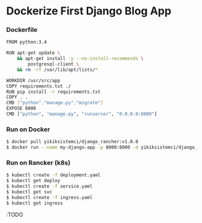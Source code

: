 ﻿# Dockerize First Django Blog App

### Dockerfile
```bash
FROM python:3.4

RUN apt-get update \
    && apt-get install -y --no-install-recommends \
        postgresql-client \
    && rm -rf /var/lib/apt/lists/*

WORKDIR /usr/src/app
COPY requirements.txt ./
RUN pip install -r requirements.txt
COPY . .
CMD ["python","manage.py","migrate"]
EXPOSE 8000
CMD ["python", "manage.py", "runserver", "0.0.0.0:8000"]
```

### Run on Docker
```bash
$ docker pull yikiksistemci/django_rancher:v1.0.0
$ docker run --name my-django-app -p 8000:8000 -d yikiksistemci/django_rancher:v1.0.0
```
### Run on Rancker (k8s)
 ```bash
 $ kubectl create -f deployment.yaml 
 $ kubectl get deploy
 $ kubectl create -f service.yaml
 $ kubectl get svc
 $ kubectl create -f ingress.yaml
 $ kubectl get ingress
 ```
:TODO



